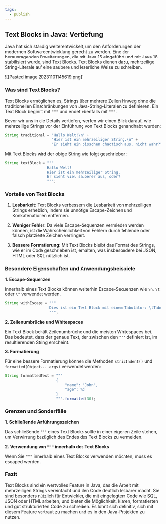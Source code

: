 ```yaml
---
tags:
  - publish
---
```

## **Text Blocks in Java: Vertiefung**

Java hat sich ständig weiterentwickelt, um den Anforderungen der modernen Softwareentwicklung gerecht zu werden. Eine der herausragenden Erweiterungen, die mit Java 15 eingeführt und mit Java 16 stabilisiert wurde, sind Text Blocks. Text Blocks dienen dazu, mehrzeilige String-Literale auf eine saubere und leserliche Weise zu schreiben.


![[Pasted image 20231101145619.png]]
### **Was sind Text Blocks?**

Text Blocks ermöglichen es, Strings über mehrere Zeilen hinweg ohne die traditionellen Einschränkungen von Java-String-Literalen zu definieren. Ein Text Block beginnt mit `"""` und endet ebenfalls mit `"""`.

Bevor wir uns in die Details vertiefen, werfen wir einen Blick darauf, wie mehrzeilige Strings vor der Einführung von Text Blocks gehandhabt wurden:

```java
String traditional = "Hallo Welt!\n" +
                     "Hier ist ein mehrzeiliger String.\n" +
                     "Er sieht ein bisschen chaotisch aus, nicht wahr?";
```

Mit Text Blocks wird der obige String wie folgt geschrieben:

```java
String textBlock = """
                   Hallo Welt!
                   Hier ist ein mehrzeiliger String.
                   Er sieht viel sauberer aus, oder?
                   """;
```

### **Vorteile von Text Blocks**

1. **Lesbarkeit**: Text Blocks verbessern die Lesbarkeit von mehrzeiligen Strings erheblich, indem sie unnötige Escape-Zeichen und Konkatenationen entfernen.

2. **Weniger Fehler**: Da viele Escape-Sequenzen vermieden werden können, ist die Wahrscheinlichkeit von Fehlern durch fehlende oder falsch platzierte Zeichen verringert.

3. **Bessere Formatierung**: Mit Text Blocks bleibt das Format des Strings, wie er im Code geschrieben ist, erhalten, was insbesondere bei JSON, HTML oder SQL nützlich ist.

### **Besondere Eigenschaften und Anwendungsbeispiele**

**1. Escape-Sequenzen**

Innerhalb eines Text Blocks können weiterhin Escape-Sequenzen wie `\n`, `\t` oder `\"` verwendet werden.

```java
String withEscape = """
                    Dies ist ein Text Block mit einem Tabulator: \tTabulator!
                    """;
```

**2. Zeilenumbrüche und Whitespaces**

Ein Text Block behält Zeilenumbrüche und die meisten Whitespaces bei. Das bedeutet, dass der genaue Text, der zwischen den `"""` definiert ist, im resultierenden String erscheint.

**3. Formatierung**

Für eine bessere Formatierung können die Methoden `stripIndent()` und `formatted(Object... args)` verwendet werden:

```java
String formattedText = """
                       {
                           "name": "John",
                           "age": %d
                       }
                       """.formatted(30);
```

### **Grenzen und Sonderfälle**

**1. Schließende Anführungszeichen**

Das schließende `"""` eines Text Blocks sollte in einer eigenen Zeile stehen, um Verwirrung bezüglich des Endes des Text Blocks zu vermeiden.

**2. Verwendung von `"""` innerhalb des Text Blocks**

Wenn Sie `"""` innerhalb eines Text Blocks verwenden möchten, muss es escaped werden.

### **Fazit**

Text Blocks sind ein wertvolles Feature in Java, das die Arbeit mit mehrzeiligen Strings vereinfacht und den Code deutlich lesbarer macht. Sie sind besonders nützlich für Entwickler, die mit eingelegtem Code wie SQL, JSON oder HTML arbeiten, und bieten die Möglichkeit, klaren, formatierten und gut strukturierten Code zu schreiben. Es lohnt sich definitiv, sich mit diesem Feature vertraut zu machen und es in den Java-Projekten zu nutzen.